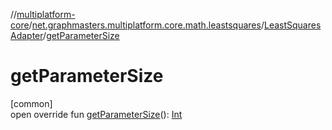 //[multiplatform-core](../../../index.md)/[net.graphmasters.multiplatform.core.math.leastsquares](../index.md)/[LeastSquaresAdapter](index.md)/[getParameterSize](get-parameter-size.md)

# getParameterSize

[common]\
open override fun [getParameterSize](get-parameter-size.md)(): [Int](https://kotlinlang.org/api/latest/jvm/stdlib/kotlin/-int/index.html)
